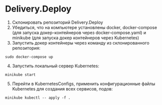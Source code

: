 # Delivery.Deploy
1. Склонировать репозиторий Delivery.Deploy
2. Убедиться, что на компьютере установлены docker, docker-compose (для запуска докер-контейнеров через docker-compose.yaml) и minikube (для запуска докер контейнеров через Kubernetes)
3. Запустить докер контейнеры через команду из склонированного репозитория:
```
sudo docker-compose up
```
4. Запустить локальный сервер Kubernetes:
```
minikube start
```
5. Перейти в KubernetesConfigs, применить конфигурационные файлы Kubernetes для создания всех сервисов, подов:
```
minikube kubectl -- apply -f .
```